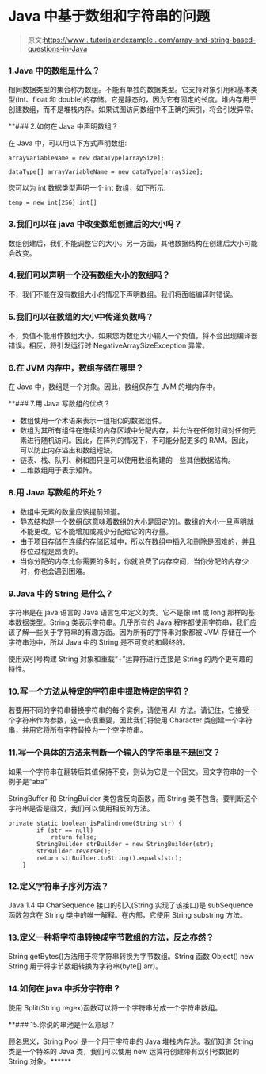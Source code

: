 # Java 中基于数组和字符串的问题

> 原文:[https://www . tutorialandexample . com/array-and-string-based-questions-in-Java](https://www.tutorialandexample.com/array-and-string-based-questions-in-java)

### 1.Java 中的数组是什么？

相同数据类型的集合称为数组。不能有单独的数据类型。它支持对象引用和基本类型(int、float 和 double)的存储。它是静态的，因为它有固定的长度。堆内存用于创建数组，而不是堆栈内存。如果试图访问数组中不正确的索引，将会引发异常。

 **### 2.如何在 Java 中声明数组？

在 Java 中，可以用以下方式声明数组:

```
arrayVariableName = new dataType[arraySize];
```

```
dataType[] arrayVariableName = new dataType[arraySize];
```

您可以为 int 数据类型声明一个 int 数组，如下所示:

```
temp = new int[256] int[]
```

### 3.我们可以在 java 中改变数组创建后的大小吗？

数组创建后，我们不能调整它的大小。另一方面，其他数据结构在创建后大小可能会改变。

### 4.我们可以声明一个没有数组大小的数组吗？

不，我们不能在没有数组大小的情况下声明数组。我们将面临编译时错误。

### 5.我们可以在数组的大小中传递负数吗？

不，负值不能用作数组大小。如果您为数组大小输入一个负值，将不会出现编译器错误。相反，将引发运行时 NegativeArraySizeException 异常。

### 6.在 JVM 内存中，数组存储在哪里？

在 Java 中，数组是一个对象。因此，数组保存在 JVM 的堆内存中。

 **### 7.用 Java 写数组的优点？

*   数组使用一个术语来表示一组相似的数据组件。
*   数组为其所有组件在连续的内存区域中分配内存，并允许在任何时间对任何元素进行随机访问。因此，在阵列的情况下，不可能分配更多的 RAM。因此，可以防止内存溢出和数组短缺。
*   链表、栈、队列、树和图只是可以使用数组构建的一些其他数据结构。
*   二维数组用于表示矩阵。

### 8.用 Java 写数组的坏处？

*   数组中元素的数量应该提前知道。
*   静态结构是一个数组(这意味着数组的大小是固定的)。数组的大小一旦声明就不能更改。它不能增加或减少分配给它的内存量。
*   由于项目存储在连续的存储区域中，所以在数组中插入和删除是困难的，并且移位过程是昂贵的。
*   当你分配的内存比你需要的多时，你就浪费了内存空间，当你分配的内存少时，你也会遇到困难。

### 9.Java 中的 String 是什么？

字符串是在 java 语言的 Java 语言包中定义的类。它不是像 int 或 long 那样的基本数据类型。String 类表示字符串。几乎所有的 Java 程序都使用字符串，我们应该了解一些关于字符串的有趣方面。因为所有的字符串对象都被 JVM 存储在一个字符串池中，所以 Java 中的 String 是不可变的和最终的。

使用双引号构建 String 对象和重载“+”运算符进行连接是 String 的两个更有趣的特性。

### 10.写一个方法从特定的字符串中提取特定的字符？

若要用不同的字符串替换字符串的每个实例，请使用 All 方法。请记住，它接受一个字符串作为参数，这一点很重要，因此我们将使用 Character 类创建一个字符串，并用它将所有字符替换为一个空字符串。

### 11.写一个具体的方法来判断一个输入的字符串是不是回文？

如果一个字符串在翻转后其值保持不变，则认为它是一个回文。回文字符串的一个例子是“aba”

StringBuffer 和 StringBuilder 类包含反向函数，而 String 类不包含。要判断这个字符串是否是回文，我们可以使用相反的方法。

```
private static boolean isPalindrome(String str) {
        if (str == null)
            return false;
        StringBuilder strBuilder = new StringBuilder(str);
        strBuilder.reverse();
        return strBuilder.toString().equals(str);
    } 
```

### 12.定义字符串子序列方法？

Java 1.4 中 CharSequence 接口的引入(String 实现了该接口)是 subSequence 函数包含在 String 类中的唯一解释。在内部，它使用 String substring 方法。

### 13.定义一种将字符串转换成字节数组的方法，反之亦然？

String getBytes()方法用于将字符串转换为字节数组。String 函数 Object() new String 用于将字节数组转换为字符串(byte[] arr)。

### 14.如何在 java 中拆分字符串？

使用 Split(String regex)函数可以将一个字符串分成一个字符串数组。

 **### 15.你说的串池是什么意思？

顾名思义，String Pool 是一个用于字符串的 Java 堆栈内存池。我们知道 String 类是一个特殊的 Java 类，我们可以使用 new 运算符创建带有双引号数据的 String 对象。******